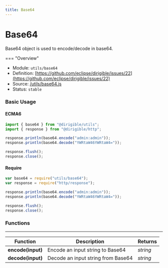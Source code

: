 ```yaml
---
title: Base64
---
```


Base64
===

Base64 object is used to encode/decode in base64.

=== "Overview"
- Module: `utils/base64`
- Definition: [https://github.com/eclipse/dirigible/issues/22](https://github.com/eclipse/dirigible/issues/22)
- Source: [/utils/base64.js](https://github.com/eclipse/dirigible/blob/master/components/api-utils/src/main/resources/META-INF/dirigible/utils/base64.js)
- Status: `stable`

### Basic Usage

#### ECMA6

```javascript
import { base64 } from "@dirigible/utils";
import { response } from "@dirigible/http";

response.println(base64.encode("admin:admin"));
response.println(base64.decode("YWRtaW46YWRtaW4="));

response.flush();
response.close();
```

#### Require

```javascript
var base64 = require("utils/base64");
var response = require("http/response");

response.println(base64.encode("admin:admin"));
response.println(base64.decode("YWRtaW46YWRtaW4="));

response.flush();
response.close();
```

### Functions

---

Function     | Description | Returns
------------ | ----------- | --------
**encode(input)**   | Encode an input string to Base64 | *string*
**decode(input)**   | Decode an input string from Base64 | *string*

